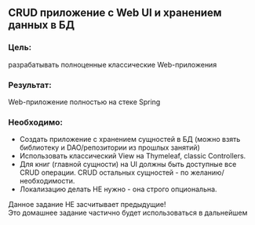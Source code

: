 ## CRUD приложение с Web UI и хранением данных в БД
### Цель:
разрабатывать полноценные классические Web-приложения   
### Результат:
Web-приложение полностью на стеке Spring   
### Необходимо:
* Создать приложение с хранением сущностей в БД (можно взять библиотеку и DAO/репозитории из прошлых занятий)
* Использовать классический View на Thymeleaf, classic Controllers.
* Для книг (главной сущности) на UI должны быть доступные все CRUD операции. CRUD остальных сущностей - по желанию/необходимости.
* Локализацию делать НЕ нужно - она строго опциональна.   

Данное задание НЕ засчитывает предыдущие!   
Это домашнее задание частично будет использоваться в дальнейшем